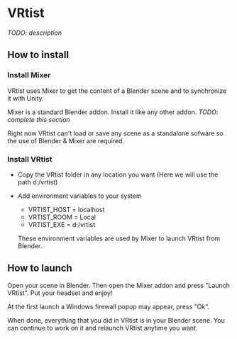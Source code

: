 # VRtist

_TODO: description_

## How to install

### Install Mixer

VRtist uses Mixer to get the content of a Blender scene and to synchronize it with Unity.

Mixer is a standard Blender addon. Install it like any other addon. _TODO: complete this section_

Right now VRtist can't load or save any scene as a standalone sofware so the use of Blender & Mixer are required.

### Install VRtist

- Copy the VRtist folder in any location you want (Here we will use the path d:/vrtist)
- Add environment variables to your system

  - VRTIST_HOST = localhost
  - VRTIST_ROOM = Local
  - VRTIST_EXE = d:/vrtist

  These environment variables are used by Mixer to launch VRtist from Blender.

## How to launch

Open your scene in Blender. Then open the Mixer addon and press "Launch VRtist". Put your headset and enjoy!

At the first launch a Windows firewall popup may appear, press "Ok".

When done, everything that you did in VRtist is in your Blender scene. You can continue to work on it and relaunch VRtist anytime you want.
